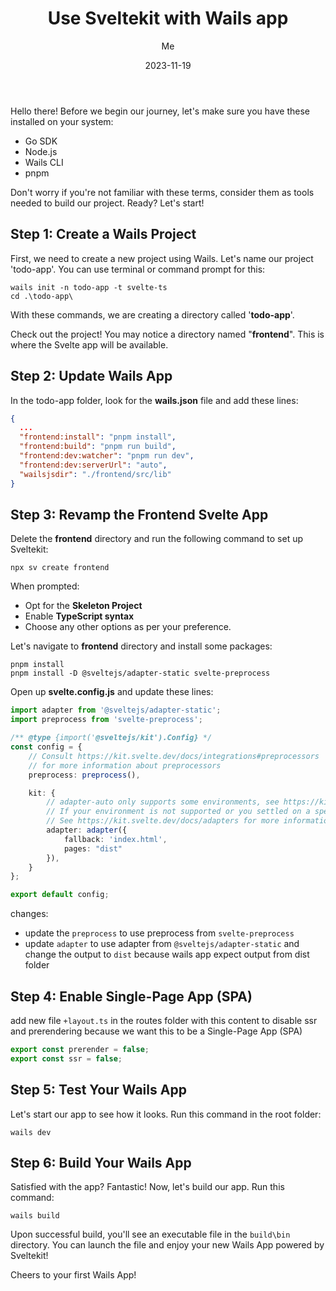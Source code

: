 ﻿---
title: Use Sveltekit with Wails app
description: In this article, we explore integrating SvelteKit with a Wails app. We will create a Wails project named ‘todo-app’ and update the Wails app by modifying the ‘wails.json’ file to include frontend-related commands. Revamp the frontend by setting up SvelteKit. Enjoy your new Wails App powered by SvelteKit! 🚀
date: '2023-11-19'
categories:
  - sveltekit
  - svelte
  - wails
image: /images/wail-svelte.png
author: Me
published: true
---
Hello there! Before we begin our journey, let's make sure you have these installed on your system:
- Go SDK
- Node.js
- Wails CLI
- pnpm

Don't worry if you're not familiar with these terms, consider them as tools needed to build our project. Ready? Let's start!

## Step 1: Create a Wails Project
First, we need to create a new project using Wails. Let's name our project 'todo-app'. You can use terminal or command prompt for this:

```
wails init -n todo-app -t svelte-ts
cd .\todo-app\
```
With these commands, we are creating a directory called '**todo-app**'.

Check out the project! You may notice a directory named "**frontend**". This is where the Svelte app will be available.

## Step 2: Update Wails App
In the todo-app folder, look for the **wails.json** file and add these lines:
```json
{
  ...
  "frontend:install": "pnpm install",
  "frontend:build": "pnpm run build",
  "frontend:dev:watcher": "pnpm run dev",
  "frontend:dev:serverUrl": "auto",
  "wailsjsdir": "./frontend/src/lib"
}
```

## Step 3: Revamp the Frontend Svelte App
Delete the **frontend** directory and run the following command to set up Sveltekit:
```shell
npx sv create frontend
```
When prompted:
- Opt for the **Skeleton Project**
- Enable **TypeScript syntax**
- Choose any other options as per your preference.

Let's navigate to **frontend** directory and install some packages:
```shell
pnpm install
pnpm install -D @sveltejs/adapter-static svelte-preprocess
```
Open up **svelte.config.js** and update these lines:
```typescript
import adapter from '@sveltejs/adapter-static';
import preprocess from 'svelte-preprocess';

/** @type {import('@sveltejs/kit').Config} */
const config = {
	// Consult https://kit.svelte.dev/docs/integrations#preprocessors
	// for more information about preprocessors
	preprocess: preprocess(),

	kit: {
		// adapter-auto only supports some environments, see https://kit.svelte.dev/docs/adapter-auto for a list.
		// If your environment is not supported or you settled on a specific environment, switch out the adapter.
		// See https://kit.svelte.dev/docs/adapters for more information about adapters.
		adapter: adapter({
			fallback: 'index.html',
			pages: "dist"
		}),
	}
};

export default config;
```
changes:
- update the `preprocess` to use preprocess from `svelte-preprocess`
- update `adapter` to use adapter from `@sveltejs/adapter-static` and change the output to `dist` because wails app expect output from dist folder

## Step 4: Enable  Single-Page App (SPA)
add new file `+layout.ts` in the routes folder with this content to disable ssr and prerendering because we want this to be a Single-Page App (SPA)
```typescript
export const prerender = false;
export const ssr = false;
```


## Step 5: Test Your Wails App
Let's start our app to see how it looks. Run this command in the root folder:
```shell
wails dev
```
## Step 6: Build Your Wails App
Satisfied with the app? Fantastic! Now, let's build our app. Run this command:
```shell
wails build
```
Upon successful build, you'll see an executable file in the `build\bin` directory. You can launch the file and enjoy your new Wails App powered by Sveltekit!

Cheers to your first Wails App!